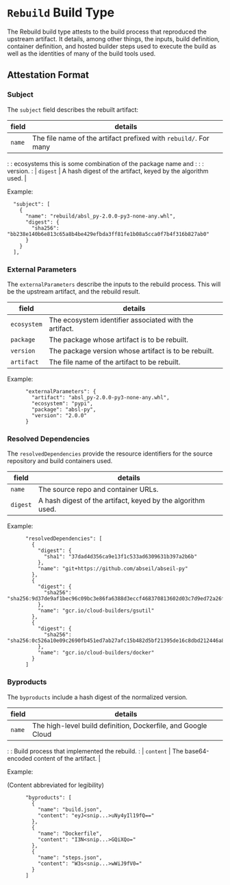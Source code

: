 # `Rebuild` Build Type

The Rebuild build type attests to the build process that reproduced the upstream
artifact. It details, among other things, the inputs, build definition,
container definition, and hosted builder steps used to execute the build as well
as the identities of many of the build tools used.

## Attestation Format

### Subject

The `subject` field describes the rebuilt artifact:

| field    | details                                                          |
| -------- | ---------------------------------------------------------------- |
| `name`   | The file name of the artifact prefixed with `rebuild/`. For many |
:          : ecosystems this is some combination of the package name and      :
:          : version.                                                         :
| `digest` | A hash digest of the artifact, keyed by the algorithm used.      |

Example:

```
  "subject": [
    {
      "name": "rebuild/absl_py-2.0.0-py3-none-any.whl",
      "digest": {
        "sha256": "bb238e140b6e813c65a8b4be429efbda3ff81fe1b08a5cca0f7b4f316b827ab0"
      }
    }
  ],
```

### External Parameters

The `externalParameters` describe the inputs to the rebuild process. This will
be the upstream artifact, and the rebuild result.

field       | details
----------- | ------------------------------------------------------
`ecosystem` | The ecosystem identifier associated with the artifact.
`package`   | The package whose artifact is to be rebuilt.
`version`   | The package version whose artifact is to be rebuilt.
`artifact`  | The file name of the artifact to be rebuilt.

Example:

```
      "externalParameters": {
        "artifact": "absl_py-2.0.0-py3-none-any.whl",
        "ecosystem": "pypi",
        "package": "absl-py",
        "version": "2.0.0"
      }
```

### Resolved Dependencies

The `resolvedDependencies` provide the resource identifiers for the source
repository and build containers used.

field    | details
-------- | -----------------------------------------------------------
`name`   | The source repo and container URLs.
`digest` | A hash digest of the artifact, keyed by the algorithm used.

Example:

```
      "resolvedDependencies": [
        {
          "digest": {
            "sha1": "37dad4d356ca9e13f1c533ad6309631b397a2b6b"
          },
          "name": "git+https://github.com/abseil/abseil-py"
        },
        {
          "digest": {
            "sha256": "sha256:9d37de9af1bec96c09bc3e86fa6388d3eccf468370813602d03c7d9ed72a26f8"
          },
          "name": "gcr.io/cloud-builders/gsutil"
        },
        {
          "digest": {
            "sha256": "sha256:0c526a10e09c2690fb451ed7ab27afc15b482d5bf21395de16c8dbd212446a84"
          },
          "name": "gcr.io/cloud-builders/docker"
        }
      ]

```

### Byproducts

The `byproducts` include a hash digest of the normalized version.

| field     | details                                                       |
| --------- | ------------------------------------------------------------- |
| `name`    | The high-level build definition, Dockerfile, and Google Cloud |
:           : Build process that implemented the rebuild.                   :
| `content` | The base64-encoded content of the artifact.                   |

Example:

(Content abbreviated for legibility)

```
      "byproducts": [
        {
          "name": "build.json",
          "content": "eyJ<snip...>uNy4yIl19fQ=="
        },
        {
          "name": "Dockerfile",
          "content": "I3N<snip...>GQiXQo="
        },
        {
          "name": "steps.json",
          "content": "W3s<snip...>wWiJ9fV0="
        }
      ]

```
